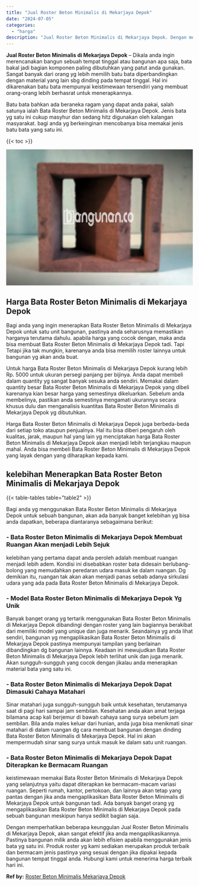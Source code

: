 ```yaml
---
title: "Jual Roster Beton Minimalis di Mekarjaya Depok"
date: "2024-07-05"
categories: 
  - "harga"
description: "Jual Roster Beton Minimalis di Mekarjaya Depok. Dengan memperhatikan beberapa keunggulan Jual Roster Beton Minimalis di Mekarjaya Depok, akan sangat efektif..."
---
```


**Jual Roster Beton Minimalis di Mekarjaya Depok** – Dikala anda ingin merencanakan bangun sebuah tempat tinggal atau bangunan apa saja, bata bakal jadi bagian komponen paling dibutuhkan yang patut anda gunakan. Sangat banyak dari orang yg lebih memilih batu bata diperbandingkan dengan material yang lain sbg dinding pada tempat tinggal. Hal ini dikarenakan batu bata mempunyai keistimewaan tersendiri yang membuat orang-orang lebih berhasrat untuk menerapkannya.

Batu bata bahkan ada beraneka ragam yang dapat anda pakai, salah satunya ialah Bata Roster Beton Minimalis di Mekarjaya Depok. Jenis bata yg satu ini cukup masyhur dan sedang hitz digunakan oleh kalangan masyarakat. bagi anda yg berkeinginan mencobanya bisa memakai jenis batu bata yang satu ini.

{{< toc >}}

![Jual Roster Beton Minimalis di Mekarjaya Depok](/images/bata-roster-minimalis-38.png)

## Harga Bata Roster Beton Minimalis di Mekarjaya Depok

Bagi anda yang ingin menerapkan Bata Roster Beton Minimalis di Mekarjaya Depok untuk satu unit bangunan, pastinya anda seharusnya memastikan harganya terutama dahulu. apabila harga yang cocok dengan, maka anda bisa membuat Bata Roster Beton Minimalis di Mekarjaya Depok tadi. Tapi Tetapi jika tak mungkin, karenanya anda bisa memilih roster lainnya untuk bangunan yg akan anda buat.

Untuk harga Bata Roster Beton Minimalis di Mekarjaya Depok kurang lebih Rp. 5000 untuk ukuran persegi panjang per bijinya. Anda dapat membeli dalam quantity yg sangat banyak sesuka anda sendiri. Memakai dalam quantity besar Bata Roster Beton Minimalis di Mekarjaya Depok yang dibeli karenanya kian besar harga yang semestinya dikeluarkan. Sebelum anda membelinya, pastikan anda semestinya mengamati ukurannya secara khusus dulu dan menganalisis kuantitas Bata Roster Beton Minimalis di Mekarjaya Depok yg dibutuhkan.

Harga Bata Roster Beton Minimalis di Mekarjaya Depok juga berbeda-beda dari setiap toko ataupun penjualnya. Hal itu bisa diberi pengaruh oleh kualitas, jarak, maupun hal yang lain yg menciptakan harga Bata Roster Beton Minimalis di Mekarjaya Depok akan menjadi lebih terjangkau maupun mahal. Anda bisa membeli Bata Roster Beton Minimalis di Mekarjaya Depok yang layak dengan yang diharapkan kepada kami.

## kelebihan Menerapkan Bata Roster Beton Minimalis di Mekarjaya Depok

{{< table-tables table="table2" >}}

Bagi anda yg menggunakan Bata Roster Beton Minimalis di Mekarjaya Depok untuk sebuah bangunan, akan ada banyak banget kelebihan yg bisa anda dapatkan, beberapa diantaranya sebagaimana berikut:

### \- Bata Roster Beton Minimalis di Mekarjaya Depok Membuat Ruangan Akan menjadi Lebih Sejuk

kelebihan yang pertama dapat anda peroleh adalah membuat ruangan menjadi lebih adem. Kondisi ini disebabkan roster bata didesain berlubang-bolong yang memudahkan peredaran udara masuk ke dalam ruangan. Dg demikian itu, ruangan tak akan akan menjadi panas sebab adanya sirkulasi udara yang ada pada Bata Roster Beton Minimalis di Mekarjaya Depok.

### \- Model Bata Roster Beton Minimalis di Mekarjaya Depok Yg Unik

Banyak banget orang yg tertarik menggunakan Bata Roster Beton Minimalis di Mekarjaya Depok dibandingi dengan roster yang lain bagiannya berakibat dari memiliki model yang unique dan juga menarik. Seandainya yg anda lihat sendiri, bangunan yg mengaplikasikan Bata Roster Beton Minimalis di Mekarjaya Depok pastinya mempunyai tampilan yang berlainan dibandingkan dg bangunan lainnya. Keadaan ini mewujudkan Bata Roster Beton Minimalis di Mekarjaya Depok lebih terlihat unik dan juga menarik. Akan sungguh-sungguh yang cocok dengan jikalau anda menerapkan material bata yang satu ini.

### \- Bata Roster Beton Minimalis di Mekarjaya Depok Dapat Dimasuki Cahaya Matahari

Sinar matahari juga sungguh-sungguh baik untuk kesehatan, terutamanya saat di pagi hari sampai jam sembilan. Kesehatan anda akan amat terjaga bilamana acap kali berjemur di bawah cahaya sang surya sebelum jam sembilan. Bila anda males keluar dari hunian, anda juga bisa menikmati sinar matahari di dalam ruangan dg cara membuat bangunan dengan dinding Bata Roster Beton Minimalis di Mekarjaya Depok. Hal ini akan mempermudah sinar sang surya untuk masuk ke dalam satu unit ruangan.

### \- Bata Roster Beton Minimalis di Mekarjaya Depok Dapat Diterapkan ke Bermacam Ruangan

keistimewaan memakai Bata Roster Beton Minimalis di Mekarjaya Depok yang selanjutnya yaitu dapat diterapkan ke bermacam-macam variasi ruangan. Seperti rumah, kantor, pertokoan, dan lainnya akan tetap yang pantas dengan jika anda mengaplikasikan Bata Roster Beton Minimalis di Mekarjaya Depok untuk bangunan tadi. Ada banyak banget orang yg mengaplikasikan Bata Roster Beton Minimalis di Mekarjaya Depok pada sebuah bangunan meskipun hanya sedikit bagian saja.

Dengan memperhatikan beberapa keunggulan Jual Roster Beton Minimalis di Mekarjaya Depok, akan sangat efektif jika anda mengaplikasikannya. Pastinya bangunan milik anda akan lebih efisien apabila menggunakan jenis bata yg satu ini. Produk roster yg kami sediakan merupakan produk terbaik dan bermacam jenis pastinya yang sesuai dengan jika dipakai kepada bangunan tempat tinggal anda. Hubungi kami untuk menerima harga terbaik hari ini.

**Ref by:** [Roster Beton Minimalis Mekarjaya Depok](https://id.wikipedia.org/wiki/Roster)
